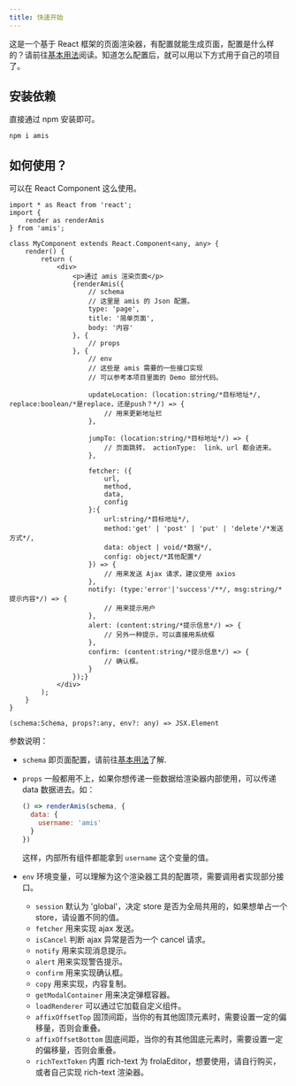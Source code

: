 ```yaml
---
title: 快速开始
---
```


这是一个基于 React 框架的页面渲染器，有配置就能生成页面，配置是什么样的？请前往[基本用法](./basic.md)阅读。知道怎么配置后，就可以用以下方式用于自己的项目了。

## 安装依赖

直接通过 npm 安装即可。

```
npm i amis
```

## 如何使用？

可以在 React Component 这么使用。

```tsx
import * as React from 'react';
import {
    render as renderAmis
} from 'amis';

class MyComponent extends React.Component<any, any> {
    render() {
        return (
            <div>
                <p>通过 amis 渲染页面</p>
                {renderAmis({
                    // schema
                    // 这里是 amis 的 Json 配置。
                    type: 'page',
                    title: '简单页面',
                    body: '内容'
                }, {
                    // props
                }, {
                    // env
                    // 这些是 amis 需要的一些接口实现
                    // 可以参考本项目里面的 Demo 部分代码。

                    updateLocation: (location:string/*目标地址*/, replace:boolean/*是replace，还是push？*/) => {
                        // 用来更新地址栏
                    },

                    jumpTo: (location:string/*目标地址*/) => {
                        // 页面跳转， actionType:  link、url 都会进来。
                    },

                    fetcher: ({
                        url,
                        method,
                        data,
                        config
                    }:{
                        url:string/*目标地址*/,
                        method:'get' | 'post' | 'put' | 'delete'/*发送方式*/,
                        data: object | void/*数据*/,
                        config: object/*其他配置*/
                    }) => {
                        // 用来发送 Ajax 请求，建议使用 axios
                    },
                    notify: (type:'error'|'success'/**/, msg:string/*提示内容*/) => {
                        // 用来提示用户
                    },
                    alert: (content:string/*提示信息*/) => {
                        // 另外一种提示，可以直接用系统框
                    },
                    confirm: (content:string/*提示信息*/) => {
                        // 确认框。
                    }
                });}
            </div>
        );
    }
}
```

`(schema:Schema, props?:any, env?: any) => JSX.Element`

参数说明：

* `schema` 即页面配置，请前往[基本用法](./basic.md)了解.
* `props` 一般都用不上，如果你想传递一些数据给渲染器内部使用，可以传递 data 数据进去。如：

  ```jsx
  () => renderAmis(schema, {
    data: {
      username: 'amis'
    }
  })
  ```

  这样，内部所有组件都能拿到 `username` 这个变量的值。
* `env` 环境变量，可以理解为这个渲染器工具的配置项，需要调用者实现部分接口。
  * `session` 默认为 'global'，决定 store 是否为全局共用的，如果想单占一个 store，请设置不同的值。
  * `fetcher` 用来实现 ajax 发送。
  * `isCancel` 判断 ajax 异常是否为一个 cancel 请求。
  * `notify` 用来实现消息提示。
  * `alert` 用来实现警告提示。
  * `confirm` 用来实现确认框。
  * `copy` 用来实现，内容复制。
  * `getModalContainer` 用来决定弹框容器。
  * `loadRenderer` 可以通过它加载自定义组件。
  * `affixOffsetTop` 固顶间距，当你的有其他固顶元素时，需要设置一定的偏移量，否则会重叠。
  * `affixOffsetBottom` 固底间距，当你的有其他固底元素时，需要设置一定的偏移量，否则会重叠。
  * `richTextToken` 内置 rich-text 为 frolaEditor，想要使用，请自行购买，或者自己实现 rich-text 渲染器。